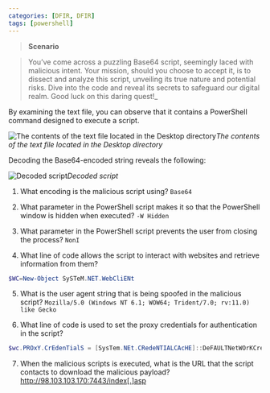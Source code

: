 ```yaml
---
categories: [DFIR, DFIR]
tags: [powershell]
---
```


>**Scenario**

>You’ve come across a puzzling Base64 script, seemingly laced with malicious intent. Your mission, should you choose to accept it, is to dissect and analyze this script, unveiling its true nature and potential risks. Dive into the code and reveal its secrets to safeguard our digital realm. Good luck on this daring quest!_

By examining the text file, you can observe that it contains a PowerShell command designed to execute a script.

![The contents of the text file located in the Desktop directory](https://cdn-images-1.medium.com/max/2584/1*3zTS3BQjnZr1q3WIgJwnTg.png)_The contents of the text file located in the Desktop directory_

Decoding the Base64-encoded string reveals the following:

![Decoded script](https://cdn-images-1.medium.com/max/2000/1*QAyY9IrVzpE9TTM2Ac1qzQ.png)_Decoded script_

1. What encoding is the malicious script using?
   `Base64`

2. What parameter in the PowerShell script makes it so that the PowerShell window is hidden when executed?
   `-W Hidden`

3. What parameter in the PowerShell script prevents the user from closing the process?
   `NonI`

4. What line of code allows the script to interact with websites and retrieve information from them?
``` powershell
$WC=New-Object SySTeM.NET.WebCliENt
```

5. What is the user agent string that is being spoofed in the malicious script?
   `Mozilla/5.0 (Windows NT 6.1; WOW64; Trident/7.0; rv:11.0) like Gecko`

6. What line of code is used to set the proxy credentials for authentication in the script?
```powershell
$wc.PROxY.CrEdenTialS = [SysTem.NEt.CRedeNTIALCAcHE]::DeFAULTNetWOrKCredENTiAls
```

7. When the malicious scripts is executed, what is the URL that the script contacts to download the malicious payload?
   http://98.103.103.170:7443/index[.]asp